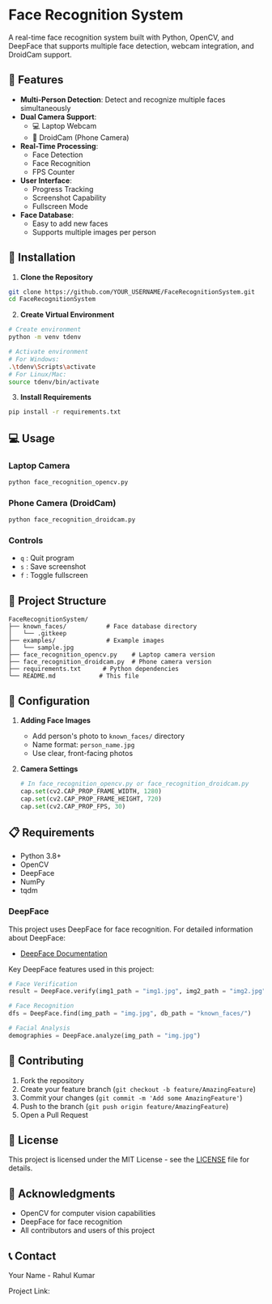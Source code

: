 # Face Recognition System

A real-time face recognition system built with Python, OpenCV, and DeepFace that supports multiple face detection, webcam integration, and DroidCam support.

## 🌟 Features

- **Multi-Person Detection**: Detect and recognize multiple faces simultaneously
- **Dual Camera Support**: 
  - 💻 Laptop Webcam
  - 📱 DroidCam (Phone Camera)
- **Real-Time Processing**:
  - Face Detection
  - Face Recognition
  - FPS Counter
- **User Interface**:
  - Progress Tracking
  - Screenshot Capability
  - Fullscreen Mode
- **Face Database**:
  - Easy to add new faces
  - Supports multiple images per person

## 🚀 Installation

1. **Clone the Repository**
```bash
git clone https://github.com/YOUR_USERNAME/FaceRecognitionSystem.git
cd FaceRecognitionSystem
```

2. **Create Virtual Environment**
```bash
# Create environment
python -m venv tdenv

# Activate environment
# For Windows:
.\tdenv\Scripts\activate
# For Linux/Mac:
source tdenv/bin/activate
```

3. **Install Requirements**
```bash
pip install -r requirements.txt
```

## 💻 Usage

### Laptop Camera
```bash
python face_recognition_opencv.py
```

### Phone Camera (DroidCam)
```bash
python face_recognition_droidcam.py
```

### Controls
- `q` : Quit program
- `s` : Save screenshot
- `f` : Toggle fullscreen

## 📁 Project Structure

```
FaceRecognitionSystem/
├── known_faces/           # Face database directory
│   └── .gitkeep
├── examples/              # Example images
│   └── sample.jpg
├── face_recognition_opencv.py    # Laptop camera version
├── face_recognition_droidcam.py  # Phone camera version
├── requirements.txt      # Python dependencies
└── README.md            # This file
```

## 🔧 Configuration

1. **Adding Face Images**
   - Add person's photo to `known_faces/` directory
   - Name format: `person_name.jpg`
   - Use clear, front-facing photos

2. **Camera Settings**
   ```python
   # In face_recognition_opencv.py or face_recognition_droidcam.py
   cap.set(cv2.CAP_PROP_FRAME_WIDTH, 1280)
   cap.set(cv2.CAP_PROP_FRAME_HEIGHT, 720)
   cap.set(cv2.CAP_PROP_FPS, 30)
   ```

## 📋 Requirements

- Python 3.8+
- OpenCV
- DeepFace
- NumPy
- tqdm

### DeepFace
This project uses DeepFace for face recognition. For detailed information about DeepFace:
- [DeepFace Documentation](https://github.com/serengil/deepface/blob/master/README.md)

Key DeepFace features used in this project:
```python
# Face Verification
result = DeepFace.verify(img1_path = "img1.jpg", img2_path = "img2.jpg")

# Face Recognition
dfs = DeepFace.find(img_path = "img.jpg", db_path = "known_faces/")

# Facial Analysis
demographies = DeepFace.analyze(img_path = "img.jpg")
```
## 🤝 Contributing

1. Fork the repository
2. Create your feature branch (`git checkout -b feature/AmazingFeature`)
3. Commit your changes (`git commit -m 'Add some AmazingFeature'`)
4. Push to the branch (`git push origin feature/AmazingFeature`)
5. Open a Pull Request

## 📝 License

This project is licensed under the MIT License - see the [LICENSE](LICENSE) file for details.

## 🙏 Acknowledgments

- OpenCV for computer vision capabilities
- DeepFace for face recognition
- All contributors and users of this project

## 📞 Contact

Your Name - Rahul Kumar

Project Link: 
